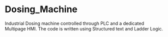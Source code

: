 # Dosing_Machine
Industrial Dosing machine controlled through PLC and a dedicated Multipage HMI. The code is written using Structured text and Ladder Logic.
